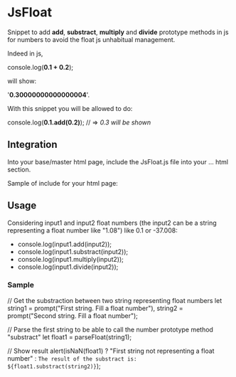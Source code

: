 # JsFloat

Snippet to add **add**, **substract**, **multiply** and **divide** prototype methods in js for numbers to avoid the float js unhabitual management. 

Indeed in js, 

console.log(**0.1 + 0.2**); 

will show:

'**0.30000000000000004**'. 

With this snippet you will be allowed to do:

console.log(**0.1.add(0.2)**); // => *0.3 will be shown*

## Integration

Into your base/master html page, include the JsFloat.js file into your <head>...</head> html section.

Sample of include for your html page:

<script type="application/javascript" src="https://[yourwebappurl]/JsFloat.js"></script>

## Usage

Considering input1 and input2 float numbers (the input2 can be a string representing a float number like "1.08") like 0.1 or -37.008: 

- console.log(input1.add(input2)); 
- console.log(input1.substract(input2)); 
- console.log(input1.multiply(input2)); 
- console.log(input1.divide(input2));

### Sample

// Get the substraction between two string representing float numbers
let string1 = prompt("First string. Fill a float number"), string2 = prompt("Second string. Fill a float number");

// Parse the first string to be able to call the number prototype method "substract"
let float1 = parseFloat(string1);

// Show result
alert(isNaN(float1) ? "First string not representing a float number" : `The result of the substract is: ${float1.substract(string2)}`);
